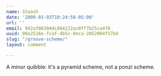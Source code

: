 ```yaml
---
name: Staash
date: '2009-03-03T10:24:58-05:00'
url: ''
email: 9d2af88304dc884222ac0ff7b25ca4f0
uuid: 06e2516e-fcaf-4b5c-8eca-2052004f57bd
slug: "/groove-scheme/"
layout: comment

---
```


A minor quibble: it's a pyramid scheme, not a ponzi scheme.

